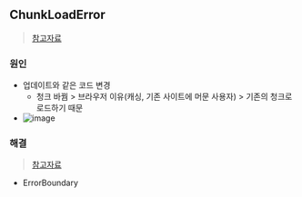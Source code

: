 ## ChunkLoadError
> [참고자료](https://velog.io/@jiseong/ChunkLoadError-%EC%9D%B4%EC%8A%88)
### 원인
- 업데이트와 같은 코드 변경
  - 청크 바꿤 > 브라우저 이유(캐싱, 기존 사이트에 머문 사용자) > 기존의 청크로 로드하기 때문
 - ![image](https://github.com/hyunolike/info-docs/assets/61215550/bff2f958-52d7-4d11-8869-45546516a1dd)
### 해결
> [참고자료](https://www.ozkary.com/2021/11/react-static-web-apps-chunk-load-error.html)
- ErrorBoundary

